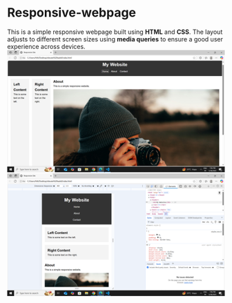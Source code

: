 # Responsive-webpage
This is a simple responsive webpage built using **HTML** and **CSS**. The layout adjusts to different screen sizes using **media queries** to ensure a good user experience across devices.
![Responsive webpage](Screenshot.png)
![Responsive webpage](screenshot1.png)
